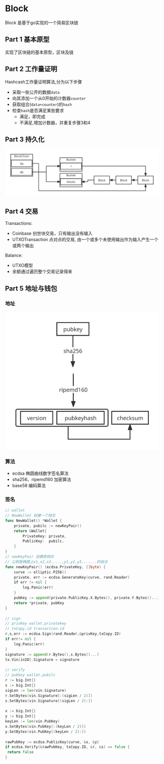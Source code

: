 # Block
Block 是基于go实现的一个简易区块链

## Part 1 基本原型
实现了区块链的基本原型，区块及链

## Part 2 工作量证明
Hashcash工作量证明算法,分为以下步骤
- 采取一些公开的数据`data`
- 向其添加一个从0开始的计数器`counter`
- 获取组合(`data+counter`)的`hash`
- 检查`hash`是否满足某些要求
    - 满足，即完成
    - 不满足,增加计数器，并重复步骤3和4

## Part 3 持久化
![持久化](./static/持久化.svg)

## Part 4 交易

Transactions:
 - Coinbase 创世块交易，只有输出没有输入
 - UTXOTransaction 点对点的交易, 由一个或多个未使用输出作为输入产生一个或两个输出

Balance:
- UTXO模型
- 余额通过遍历整个交易记录得来

## Part 5 地址与钱包

### 地址
![地址](./static/地址.svg)


### 算法
- ecdsa 椭圆曲线数字签名算法
- sha256、ripemd160 加密算法
- base58 编码算法

### 签名
```go
// wallet
// NewWallet 创建一个钱包
func NewWallet() *Wallet {
	private, pubilc := newKeyPair()
	return &Wallet{
		PrivateKey: private,
		PublicKey:  pubilc,
	}
}
// newKeyPair 创建密钥对
// 公钥是椭圆上x1,x2,x3.....,y1,y2,y3.......的组合
func newKeyPair() (ecdsa.PrivateKey, []byte) {
	curve := elliptic.P256()
	private, err := ecdsa.GenerateKey(curve, rand.Reader)
	if err != nil {
		log.Panic(err)
	}
	pubKey := append(private.PublicKey.X.Bytes(), private.Y.Bytes()...)
	return *private, pubKey
}

// sign
// privKey wallet.privatekey
// txCopy.id transaction.id
r,s,err := ecdsa.Sign(rand.Reader,&privKey,txCopy.ID)
if err!= nil {
	log.Panic(err)
}
signature := append(r.Bytes(),s.Bytes()...)
tx.Vin[inID].Signature = signature

// verify
// pubkey wallet.pubilc
r := big.Int{}
s := big.Int{}
sigLen := len(vin.Signature)
r.SetBytes(vin.Signature[:(sigLen / 2)])
s.SetBytes(vin.Signature[(sigLen / 2):])

x := big.Int{}
y := big.Int{}
keyLen := len(vin.PubKey)
x.SetBytes(vin.PubKey[:(keyLen / 2)])
y.SetBytes(vin.PubKey[(keyLen / 2):])

rawPubKey := ecdsa.PublicKey{curve, &x, &y}
if ecdsa.Verify(&rawPubKey, txCopy.ID, &r, &s) == false {
 return false
}

````